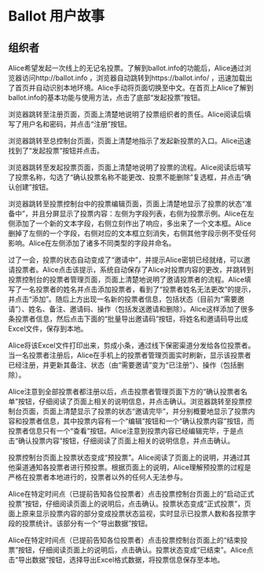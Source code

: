 # Ballot 用户故事

## 组织者

Alice希望发起一次线上的无记名投票。了解到ballot.info的功能后，Alice通过浏览器访问http://ballot.info ，浏览器自动跳转到https://ballot.info/ ，迅速加载出了首页并自动识别本地环境。Alice手动将页面切换至中文。在首页上Alice了解到ballot.info的基本功能与使用方法，点击了底部“发起投票”按钮。

浏览器跳转至注册页面，页面上清楚地说明了投票组织者的责任。Alice阅读后填写了用户名和密码，并点击“注册”按钮。

浏览器跳转至总控制台页面，页面上清楚地指示了发起新投票的入口。Alice迅速找到了“发起投票”按钮并点击。

浏览器跳转至发起投票页面，页面上清楚地说明了投票的流程。Alice阅读后填写了投票名称，勾选了“确认投票名称不能更改、投票不能删除”复选框，并点击“确认创建”按钮。

浏览器跳转至投票控制台中的投票编辑页面，页面上清楚地显示了投票的状态“准备中”，并且分屏显示了投票内容：左侧为字段列表，右侧为投票示例。Alice在左侧添加了一个新的文本字段，右侧立刻作出了响应，多出来了一个文本框。Alice删掉了左侧的一个字段，右侧对应的文本框立刻消失，右侧其他字段示例不受任何影响。Alice在左侧添加了诸多不同类型的字段并命名。

过了一会，投票的状态自动变成了“邀请中”，并提示Alice密钥已经就绪，可以邀请投票者。Alice点击该提示，系统自动保存了Alice对投票内容的更改，并跳转到投票控制台的投票者管理页面，页面上清楚地说明了邀请投票者的流程。Alice填写了一名投票者的姓名并点击添加投票者，看到了“投票者姓名无法更改”的提示，并点击“添加”。随后上方出现一名新的投票者信息，包括状态（目前为“需要邀请”）、姓名、备注、邀请码、操作（包括发送邀请和删除）。Alice这样添加了很多条投票者信息，然后点击下面的“批量导出邀请码”按钮，将姓名和邀请码导出成Excel文件，保存到本地。

Alice将该Excel文件打印出来，剪成小条，通过线下保密渠道分发给各位投票者。当一名投票者注册后，Alice在手机上的投票者管理页面实时刷新，显示该投票者已经注册，并更新其备注、状态（由“需要邀请”变为“已注册”）、操作（包括删除）。

Alice注意到全部投票者都注册以后，点击投票者管理页面下方的“确认投票者名单”按钮，仔细阅读了页面上相关的说明信息，并点击确认。浏览器跳转至投票控制台页面，页面上清楚显示了投票的状态“邀请完毕”，并分别概要地显示了投票内容和投票者信息，其中投票内容有一个“编辑”按钮和一个“确认投票内容”按钮，而投票者信息只有一个“查看”按钮。Alice注意到投票内容已经编辑完毕，于是点击“确认投票内容”按钮，仔细阅读了页面上相关的说明信息，并点击确认。

投票控制台页面上投票状态变成“预投票”。Alice阅读了页面上的说明，并通过其他渠道通知各投票者进行预投票。根据页面上的说明，Alice理解预投票的过程是严格在投票者本地进行的，投票者以外的任何人无法参与。

Alice在特定时间点（已提前告知各位投票者）点击投票控制台页面上的“启动正式投票”按钮，仔细阅读页面上的说明后，点击确认。投票状态变成“正式投票”，页面上原来显示投票内容的部分变成投票状态监视，实时显示已投票人数和各投票字段的投票统计。该部分有一个“导出数据”按钮。

Alice在特定时间点（已提前告知各位投票者）点击投票控制台页面上的“结束投票”按钮，仔细阅读页面上的说明后，点击确认。投票状态变成“已结束”。Alice点击“导出数据”按钮，选择导出Excel格式数据，将投票信息保存至本地。
